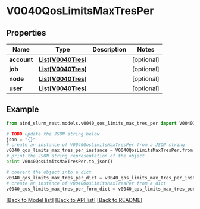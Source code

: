 # V0040QosLimitsMaxTresPer


## Properties

Name | Type | Description | Notes
------------ | ------------- | ------------- | -------------
**account** | [**List[V0040Tres]**](V0040Tres.md) |  | [optional] 
**job** | [**List[V0040Tres]**](V0040Tres.md) |  | [optional] 
**node** | [**List[V0040Tres]**](V0040Tres.md) |  | [optional] 
**user** | [**List[V0040Tres]**](V0040Tres.md) |  | [optional] 

## Example

```python
from aind_slurm_rest.models.v0040_qos_limits_max_tres_per import V0040QosLimitsMaxTresPer

# TODO update the JSON string below
json = "{}"
# create an instance of V0040QosLimitsMaxTresPer from a JSON string
v0040_qos_limits_max_tres_per_instance = V0040QosLimitsMaxTresPer.from_json(json)
# print the JSON string representation of the object
print V0040QosLimitsMaxTresPer.to_json()

# convert the object into a dict
v0040_qos_limits_max_tres_per_dict = v0040_qos_limits_max_tres_per_instance.to_dict()
# create an instance of V0040QosLimitsMaxTresPer from a dict
v0040_qos_limits_max_tres_per_form_dict = v0040_qos_limits_max_tres_per.from_dict(v0040_qos_limits_max_tres_per_dict)
```
[[Back to Model list]](../README.md#documentation-for-models) [[Back to API list]](../README.md#documentation-for-api-endpoints) [[Back to README]](../README.md)


